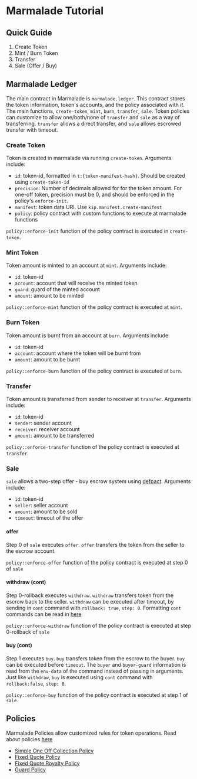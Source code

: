 # Marmalade Tutorial

## Quick Guide

1. Create Token
2. Mint / Burn Token
3. Transfer
4. Sale (Offer / Buy)

## Marmalade Ledger

The main contract in Marmalade is `marmalade.ledger`. This contract stores the token information, token's accounts, and the policy associated with it. The main functions, `create-token`, `mint`, `burn`, `transfer`, `sale`. Token policies can customize to allow one/both/none of `transfer` and `sale` as a way of transferring. `transfer` allows a direct transfer, and `sale` allows escrowed transfer with timeout.

### Create Token

Token is created in marmalade via running `create-token`. Arguments include:

- `id`: token-id, formatted in `t:{token-manifest-hash}`. Should be created using `create-token-id`
- `precision`: Number of decimals allowed for for the token amount. For one-off token, precision must be 0, and should be enforced in the policy's `enforce-init`.
- `manifest`: token data URI. Use `kip.manifest.create-manifest`
- `policy`: policy contract with custom functions to execute at marmalade functions

`policy::enforce-init` function of the policy contract is executed in `create-token`.

### Mint Token

Token amount is minted to an account at `mint`. Arguments include:

- `id`: token-id
- `account`: account that will receive the minted token
- `guard`: guard of the minted account
- `amount`: amount to be minted

`policy::enforce-mint` function of the policy contract is executed at `mint`.

### Burn Token

Token amount is burnt from an account at `burn`. Arguments include:

- `id`: token-id
- `account`: account where the token will be burnt from
- `amount`: amount to be burnt

`policy::enforce-burn` function of the policy contract is executed at `burn`.

### Transfer

Token amount is transferred from sender to receiver at `transfer`. Arguments include:

- `id`: token-id
- `sender`: sender account
- `receiver`: receiver account
- `amount`: amount to be transferred

`policy::enforce-transfer` function of the policy contract is executed at `transfer`.

### Sale

`sale` allows a two-step offer - buy escrow system using [defpact](https://pact-language.readthedocs.io/en/latest/pact-reference.html#defpact). Arguments include:

- `id`: token-id
- `seller`: seller account
- `amount`: amount to be sold
- `timeout`: timeout of the offer

#### offer

Step 0 of `sale` executes `offer`. `offer` transfers the token from the seller to the escrow account.

`policy::enforce-offer` function of the policy contract is executed at step 0 of `sale`

#### withdraw (cont)

Step 0-rollback executes `withdraw`. `withdraw` transfers token from the escrow back to the seller. `withdraw` can be executed after timeout, by sending in `cont` command with `rollback: true`, `step: 0`. Formatting `cont` commands can be read in [here](https://pact-language.readthedocs.io/en/latest/pact-reference.html?highlight=continuation#yaml-continuation-command-request)

`policy::enforce-withdraw` function of the policy contract is executed at step 0-rollback of `sale`

#### buy (cont)

Step 1 executes `buy`. `buy` transfers token from the escrow to the buyer. `buy` can be executed before `timeout`. The `buyer` and `buyer-guard` information is read from the `env-data` of the command instead of passing in arguments. Just like `withdraw`, `buy` is executed using `cont` command with `rollback:false`, `step: 0`.

`policy::enforce-buy` function of the policy contract is executed at step 1 of `sale`

## Policies

Marmalade Policies allow customized rules for token operations. Read about policies [here](./policies/policies.md)

- [Simple One Off Collection Policy](./policies/one-off-collection-policy/one-off-collection-policy.pact)
- [Fixed Quote Policy](./policies/fixed-quote-policy/fixed-quote-policy.pact)
- [Fixed Quote Royalty Policy](./policies/fixed-quote-royalty-policy/fixed-quote-royalty-policy.pact)
- [Guard Policy](./policies/guard-policy/guard-policy.pact)
